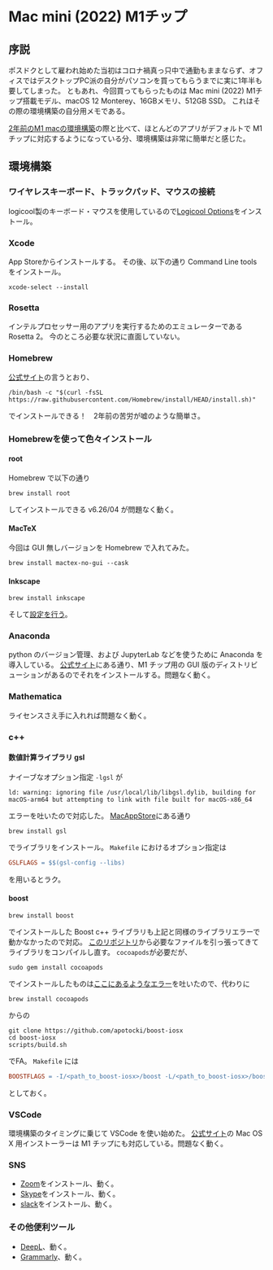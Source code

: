 
# Mac mini (2022) M1チップ

## 序説

ポスドクとして雇われ始めた当初はコロナ禍真っ只中で通勤もままならず、オフィスではデスクトップPC派の自分がパソコンを買ってもらうまでに実に1年半も要してしまった。
ともあれ、今回買ってもらったものは Mac mini (2022) M1チップ搭載モデル、macOS 12 Monterey、16GBメモリ、512GB SSD。
これはその際の環境構築の自分用メモである。

[2年前のM1 macの環境構築](macbookair2020.html)の際と比べて、ほとんどのアプリがデフォルトで M1 チップに対応するようになっている分、環境構築は非常に簡単だと感じた。

## 環境構築

### ワイヤレスキーボード、トラックパッド、マウスの接続

logicool製のキーボード・マウスを使用しているので[Logicool Options](https://www.logicool.co.jp/ja-jp/product/options)をインストール。

### Xcode

App Storeからインストールする。
その後、以下の通り Command Line tools をインストール。

``` shell
xcode-select --install
```

### Rosetta

インテルプロセッサー用のアプリを実行するためのエミュレーターである Rosetta 2。
今のところ必要な状況に直面していない。

### Homebrew

[公式サイト](https://brew.sh/index_ja)の言うとおり、

``` shell
/bin/bash -c "$(curl -fsSL https://raw.githubusercontent.com/Homebrew/install/HEAD/install.sh)"
```

でインストールできる！　2年前の苦労が嘘のような簡単さ。

### Homebrewを使って色々インストール

#### root

Homebrew で以下の通り

``` shell
brew install root
```

してインストールできる v6.26/04 が問題なく動く。

#### MacTeX

今回は GUI 無しバージョンを Homebrew で入れてみた。

``` shell
brew install mactex-no-gui --cask
```

#### Inkscape

``` shell
brew install inkscape
```

そして[設定を行う](inkscape.html)。

### Anaconda

python のバージョン管理、および JupyterLab などを使うために Anaconda を導入している。
[公式サイト](https://www.anaconda.com/products/distribution#Downloads)にある通り、M1 チップ用の GUI 版のディストリビューションがあるのでそれをインストールする。問題なく動く。

### Mathematica

ライセンスさえ手に入れれば問題なく動く。

### c++

#### 数値計算ライブラリ gsl

ナイーブなオプション指定 `-lgsl` が

``` shell
ld: warning: ignoring file /usr/local/lib/libgsl.dylib, building for macOS-arm64 but attempting to link with file built for macOS-x86_64
```

エラーを吐いたので対応した。
[MacAppStore](https://macappstore.org/gsl/)にある通り

``` shell
brew install gsl
```

でライブラリをインストール。
`Makefile` におけるオプション指定は

``` makefile
GSLFLAGS = $$(gsl-config --libs)
```

を用いるとラク。

#### boost

``` shell
brew install boost
```

でインストールした Boost c++ ライブラリも上記と同様のライブラリエラーで動かなかったので対応。
[このリポジトリ](https://github.com/apotocki/boost-iosx)から必要なファイルを引っ張ってきてライブラリをコンパイルし直す。
`cocoapods`が必要だが、

``` shell
sudo gem install cocoapods
```

でインストールしたものは[ここにあるようなエラー](https://stackoverflow.com/questions/64901180/how-to-run-cocoapods-on-apple-silicon-m1)を吐いたので、代わりに

``` shell
brew install cocoapods
```

からの

``` shell
git clone https://github.com/apotocki/boost-iosx
cd boost-iosx
scripts/build.sh
```

でFA。
`Makefile` には

``` makefile
BOOSTFLAGS = -I/<path_to_boost-iosx>/boost -L/<path_to_boost-iosx>/boost/stage/macosx/lib
```

としておく。

### VSCode

環境構築のタイミングに乗じて VSCode を使い始めた。
[公式サイト](https://code.visualstudio.com/download)の Mac OS X 用インストーラーは M1 チップにも対応している。問題なく動く。

### SNS

* [Zoom](https://zoom.us/download)をインストール、動く。
* [Skype](https://www.skype.com/ja/get-skype/)をインストール、動く。
* [slack](https://slack.com/downloads/mac)をインストール、動く。

### その他便利ツール

* [DeepL](https://www.deepl.com/app)、動く。
* [Grammarly](https://www.grammarly.com/desktop/mac)、動く。

